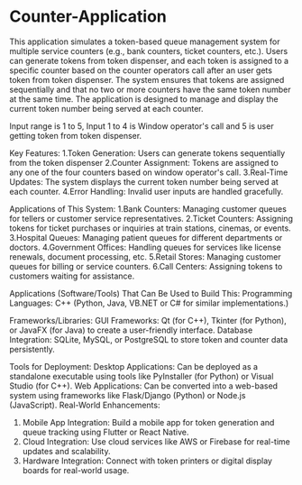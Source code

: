# Counter-Application
This application simulates a token-based queue management system for multiple service counters (e.g., bank counters, ticket counters, etc.). Users can generate tokens from token dispenser, and each token is assigned to a specific counter based on the counter operators call after an user gets token from token dispenser. The system ensures that tokens are assigned sequentially and that no two or more counters have the same token number at the same time. The application is designed to manage and display the current token number being served at each counter.

Input range is 1 to 5, 
Input 1 to 4 is Window operator's call and 5 is user getting token from token dispenser.

Key Features:
1.Token Generation: Users can generate tokens sequentially from the token dispenser
2.Counter Assignment: Tokens are assigned to any one of the four counters based on window operator's call.
3.Real-Time Updates: The system displays the current token number being served at each counter.
4.Error Handling: Invalid user inputs are handled gracefully.

Applications of This System:
1.Bank Counters: Managing customer queues for tellers or customer service representatives.
2.Ticket Counters: Assigning tokens for ticket purchases or inquiries at train stations, cinemas, or events.
3.Hospital Queues: Managing patient queues for different departments or doctors.
4.Government Offices: Handling queues for services like license renewals, document processing, etc.
5.Retail Stores: Managing customer queues for billing or service counters.
6.Call Centers: Assigning tokens to customers waiting for assistance.

Applications (Software/Tools) That Can Be Used to Build This:
Programming Languages: C++ (Python, Java, VB.NET or C# for similar implementations.)

Frameworks/Libraries:
GUI Frameworks: Qt (for C++), Tkinter (for Python), or JavaFX (for Java) to create a user-friendly interface.
Database Integration: SQLite, MySQL, or PostgreSQL to store token and counter data persistently.

Tools for Deployment:
Desktop Applications: Can be deployed as a standalone executable using tools like PyInstaller (for Python) or Visual Studio (for C++).
Web Applications: Can be converted into a web-based system using frameworks like Flask/Django (Python) or Node.js (JavaScript).
Real-World Enhancements:
1. Mobile App Integration: Build a mobile app for token generation and queue tracking using Flutter or React Native.
2. Cloud Integration: Use cloud services like AWS or Firebase for real-time updates and scalability.
3. Hardware Integration: Connect with token printers or digital display boards for real-world usage.
